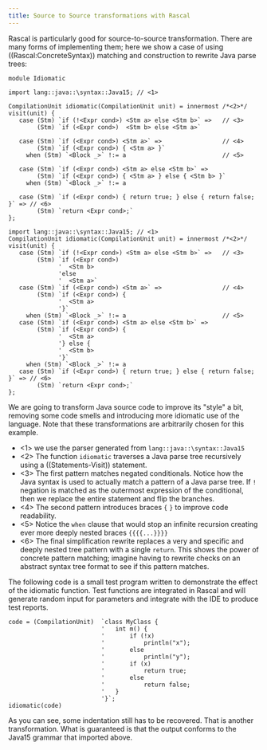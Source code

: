 ```yaml
---
title: Source to Source transformations with Rascal
---
```


Rascal is particularly good for source-to-source transformation. There are many forms of 
implementing them; here we show a case of using ((Rascal:ConcreteSyntax)) matching and
construction to rewrite Java parse trees:

```rascal
module Idiomatic

import lang::java::\syntax::Java15; // <1>

CompilationUnit idiomatic(CompilationUnit unit) = innermost /*<2>*/ visit(unit) {
   case (Stm) `if (!<Expr cond>) <Stm a> else <Stm b>` =>   // <3>
        (Stm) `if (<Expr cond>)  <Stm b> else <Stm a>`
        
   case (Stm) `if (<Expr cond>) <Stm a>` =>                 // <4>
        (Stm) `if (<Expr cond>) { <Stm a> }` 
     when (Stm) `<Block _>` !:= a                           // <5>
        
   case (Stm) `if (<Expr cond>) <Stm a> else <Stm b>` =>   
        (Stm) `if (<Expr cond>) { <Stm a> } else { <Stm b> }` 
     when (Stm) `<Block _>` !:= a
                 
   case (Stm) `if (<Expr cond>) { return true; } else { return false; }` => // <6>
        (Stm) `return <Expr cond>;`
};
```

```rascal-prepare
import lang::java::\syntax::Java15; // <1>
CompilationUnit idiomatic(CompilationUnit unit) = innermost /*<2>*/ visit(unit) {
   case (Stm) `if (!<Expr cond>) <Stm a> else <Stm b>` =>   // <3>
        (Stm) `if (<Expr cond>)
              '  <Stm b> 
              'else 
              '  <Stm a>`        
   case (Stm) `if (<Expr cond>) <Stm a>` =>                 // <4>
        (Stm) `if (<Expr cond>) { 
              '  <Stm a> 
              '}` 
     when (Stm) `<Block _>` !:= a                           // <5>
   case (Stm) `if (<Expr cond>) <Stm a> else <Stm b>` =>   
        (Stm) `if (<Expr cond>) { 
              '  <Stm a> 
              '} else { 
              '  <Stm b> 
              '}` 
     when (Stm) `<Block _>` !:= a                 
   case (Stm) `if (<Expr cond>) { return true; } else { return false; }` => // <6>
        (Stm) `return <Expr cond>;`
};
```

We are going to transform Java source code to improve its "style" a bit, removing
some code smells and introducing more idiomatic use of the language. Note that these
transformations are arbitrarily chosen for this example.

* <1> we use the parser generated from `lang::java::\syntax::Java15`
* <2> The function `idiomatic` traverses a Java parse tree recursively using a ((Statements-Visit)) statement.
* <3> The first pattern matches negated conditionals. Notice how the Java syntax is used to actually match a pattern of a Java parse tree. If `!` negation is matched as the outermost expression of the conditional,
then we replace the entire statement and flip the branches.
* <4> The second pattern introduces braces `{` `}` to improve code readability. 
* <5> Notice the `when` clause that would stop an infinite recursion creating ever more deeply nested braces `{{{{...}}}}`
* <6> The final simplification rewrite replaces a very and specific and deeply nested tree pattern with a single `return`. This shows the power of concrete pattern matching; imagine having to rewrite checks on an abstract syntax tree format to see if this pattern matches.

The following code is a small test program written to demonstrate the effect of the idiomatic function. Test functions are integrated in Rascal and will generate random input for parameters and integrate with the IDE to produce test reports.

```rascal-shell,continue
code = (CompilationUnit)  `class MyClass { 
                          '   int m() { 
                          '       if (!x) 
                          '           println("x"); 
                          '       else 
                          '           println("y");  
                          '       if (x)
                          '           return true; 
                          '       else 
                          '           return false;
                          '   } 
                          '}`;
idiomatic(code)
```

As you can see, some indentation still has to be recovered. That is another transformation.
What is guaranteed is that the output conforms to the Java15 grammar that imported above.